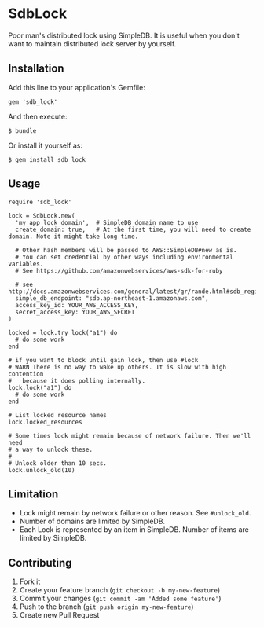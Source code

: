 # SdbLock

Poor man's distributed lock using SimpleDB. It is useful when you don't want to
maintain distributed lock server by yourself.

## Installation

Add this line to your application's Gemfile:

    gem 'sdb_lock'

And then execute:

    $ bundle

Or install it yourself as:

    $ gem install sdb_lock

## Usage

````
require 'sdb_lock'

lock = SdbLock.new(
  'my_app_lock_domain',  # SimpleDB domain name to use
  create_domain: true,   # At the first time, you will need to create domain. Note it might take long time.

  # Other hash members will be passed to AWS::SimpleDB#new as is.
  # You can set credential by other ways including environmental variables.
  # See https://github.com/amazonwebservices/aws-sdk-for-ruby

  # see http://docs.amazonwebservices.com/general/latest/gr/rande.html#sdb_region
  simple_db_endpoint: "sdb.ap-northeast-1.amazonaws.com",
  access_key_id: YOUR_AWS_ACCESS_KEY,
  secret_access_key: YOUR_AWS_SECRET
)

locked = lock.try_lock("a1") do
  # do some work
end

# if you want to block until gain lock, then use #lock
# WARN There is no way to wake up others. It is slow with high contention
#   because it does polling internally.
lock.lock("a1") do
  # do some work
end

# List locked resource names
lock.locked_resources

# Some times lock might remain because of network failure. Then we'll need
# a way to unlock these.
#
# Unlock older than 10 secs.
lock.unlock_old(10)

````

## Limitation

* Lock might remain by network failure or other reason. See `#unlock_old`.
* Number of domains are limited by SimpleDB.
* Each Lock is represented by an item in SimpleDB. Number of items are limited by SimpleDB.

## Contributing

1. Fork it
2. Create your feature branch (`git checkout -b my-new-feature`)
3. Commit your changes (`git commit -am 'Added some feature'`)
4. Push to the branch (`git push origin my-new-feature`)
5. Create new Pull Request

